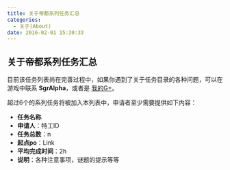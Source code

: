 ```yaml
---
title: 关于帝都系列任务汇总
categories:
  - 关于(About)
date: 2016-02-01 15:30:33
---
```


## 关于帝都系列任务汇总

目前该任务列表尚在完善过程中，如果你遇到了关于任务目录的各种问题，可以在游戏中联系 **SgrAlpha**，或者是 [我的G+](https://plus.google.com/u/0/+SgrAlphaPlus)。

超过6个的系列任务将被加入本列表中，申请者至少需要提供如下内容：

- **任务名称**
- **申请人**：特工ID
- **任务总数**：n
- **起点po**：Link
- **平均完成时间**：2h
- **说明**：各种注意事项，谜题的提示等等


